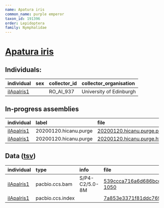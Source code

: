 ```yaml
---
name: Apatura iris
common_name: purple emperor
taxon_id: 191396
order: Lepidoptera
family: Nymphalidae
---
```


# [Apatura iris](https://www.ebi.ac.uk/ena/data/taxonomy/v1/taxon/tax-id/191396)

## Individuals:

| individual | sex | collector_id | collector_organisation |
| :--------- | :-: | :----------- | :--------------------- |
| [ilApaIris1](ilApaIris1.md) |  | RO_AI_937 | University of Edinburgh |

## In-progress assemblies

| individual | label | file |
| :--------- | :---- | :--- |
| [ilApaIris1](ilApaIris1.md) | 20200120.hicanu.purge | [20200120.hicanu.purge.prim.fasta.gz](https://darwin.cog.sanger.ac.uk/insects/Apatura_iris/ilApaIris1/assemblies/working/20200120.hicanu.purge/20200120.hicanu.purge.prim.fasta.gz) |
| [ilApaIris1](ilApaIris1.md) | 20200120.hicanu.purge | [20200120.hicanu.purge.htig.fasta.gz](https://darwin.cog.sanger.ac.uk/insects/Apatura_iris/ilApaIris1/assemblies/working/20200120.hicanu.purge/20200120.hicanu.purge.htig.fasta.gz) |

## Data ([tsv](Apatura_iris_data.tsv))

| individual | type | info | file |
| :--------- | :--- | :--- | :--- |
| [ilApaIris1](ilApaIris1.md) | pacbio.ccs.bam | S/P4-C2/5.0-8M | [539ccca716a6d686bcd3577db72f5e43-1050](https://darwin.cog.sanger.ac.uk/insects/Apatura_iris/ilApaIris1/genomic_data/pacbio/m64016_191207_184901.ccs.bam) |
| [ilApaIris1](ilApaIris1.md) | pacbio.ccs.index |  | [7a853e3371f81ddc7690d2814692bc15](https://darwin.cog.sanger.ac.uk/insects/Apatura_iris/ilApaIris1/genomic_data/pacbio/m64016_191207_184901.ccs.bam.pbi) |
